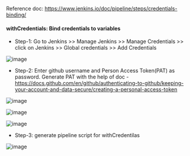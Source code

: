 

Reference doc: https://www.jenkins.io/doc/pipeline/steps/credentials-binding/


#### withCredentials: Bind credentials to variables

* Step-1: Go to Jenkins >> Manage Jenkins >> Manage Credentials >> click on Jenkins >> Global credentials >> Add Credentials

![image](https://user-images.githubusercontent.com/24622526/131817002-3bf43b49-75c0-4128-a056-5c84dca24df5.png)

* Step-2: Enter github username and Person Access Token(PAT) as password. Generate PAT with the help of doc - https://docs.github.com/en/github/authenticating-to-github/keeping-your-account-and-data-secure/creating-a-personal-access-token


![image](https://user-images.githubusercontent.com/24622526/131818453-d56a5c34-c90f-479d-93a3-a716021fb91a.png)



![image](https://user-images.githubusercontent.com/24622526/131817572-b63cc667-154a-4cea-a8b6-46155cb04898.png)


![image](https://user-images.githubusercontent.com/24622526/131818701-26efc1d2-483f-4696-a25c-5809cf7d5a18.png)


* Step-3: generate pipeline script for withCredentilas


![image](https://user-images.githubusercontent.com/24622526/131818920-d19232dc-2f53-40f8-bf30-81aa6dd68a13.png)


